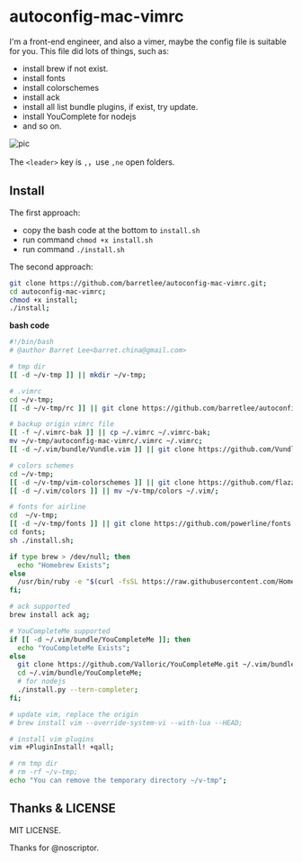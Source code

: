 # autoconfig-mac-vimrc

I'm a front-end engineer, and also a vimer, maybe the config file is suitable for you. This file did lots of things, such as:

- install brew if not exist.
- install fonts
- install colorschemes
- install ack 
- install all list bundle plugins, if exist, try update.
- install YouComplete for nodejs
- and so on.

![pic](http://ww3.sinaimg.cn/large/6c0378f8gw1f2vlasl7e5j21kw0zkanh.jpg)

The `<leader>` key is `,`，use `,ne` open folders.

## Install 

The first approach:

- copy the bash code at the bottom to `install.sh`
- run command `chmod +x install.sh`
- run command `./install.sh`

The second approach:

```bash
git clone https://github.com/barretlee/autoconfig-mac-vimrc.git;
cd autoconfig-mac-vimrc;
chmod +x install;
./install;
```

__bash code__
```bash
#!/bin/bash
# @author Barret Lee<barret.china@gmail.com>

# tmp dir
[[ -d ~/v-tmp ]] || mkdir ~/v-tmp;

# .vimrc
cd ~/v-tmp;
[[ -d ~/v-tmp/rc ]] || git clone https://github.com/barretlee/autoconfig-mac-vimrc.git;

# backup origin vimrc file
[[ -f ~/.vimrc-bak ]] || cp ~/.vimrc ~/.vimrc-bak;
mv ~/v-tmp/autoconfig-mac-vimrc/.vimrc ~/.vimrc;
[[ -d ~/.vim/bundle/Vundle.vim ]] || git clone https://github.com/VundleVim/Vundle.vim.git ~/.vim/bundle/Vundle.vim;

# colors schemes
cd ~/v-tmp;
[[ -d ~/v-tmp/vim-colorschemes ]] || git clone https://github.com/flazz/vim-colorschemes.git;
[[ -d ~/.vim/colors ]] || mv ~/v-tmp/colors ~/.vim/;

# fonts for airline
cd  ~/v-tmp;
[[ -d ~/v-tmp/fonts ]] || git clone https://github.com/powerline/fonts.git;
cd fonts;
sh ./install.sh;

if type brew > /dev/null; then
  echo "Homebrew Exists";
else
  /usr/bin/ruby -e "$(curl -fsSL https://raw.githubusercontent.com/Homebrew/install/master/install)";
fi;

# ack supported
brew install ack ag;

# YouCompleteMe supported
if [[ -d ~/.vim/bundle/YouCompleteMe ]]; then
  echo "YouCompleteMe Exists";
else
  git clone https://github.com/Valloric/YouCompleteMe.git ~/.vim/bundle/YouCompleteMe;
  cd ~/.vim/bundle/YouCompleteMe;
  # for nodejs
  ./install.py --tern-completer;
fi;

# update vim, replace the origin 
# brew install vim --override-system-vi --with-lua --HEAD;

# install vim plugins
vim +PluginInstall! +qall;

# rm tmp dir
# rm -rf ~/v-tmp;
echo "You can remove the temporary directory ~/v-tmp";
```

## Thanks & LICENSE

MIT LICENSE.

Thanks for @noscriptor.
